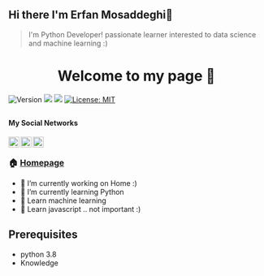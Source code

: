## Hi there I'm Erfan Mosaddeghi👋
> I'm Python Developer!
> passionate learner
> interested to data science and machine learning :)
<!--
**erfanmosaddeghi/erfanmosaddeghi** is a ✨ _special_ ✨ repository because its `README.md` (this file) appears on your GitHub profile.
-->
<h1 align="center">Welcome to my page 👋</h1>
<p>
  <img alt="Version" src="https://img.shields.io/badge/version-1.0.0-blue.svg?cacheSeconds=2592000" />
  <img src="https://img.shields.io/badge/python-%3E%3D3.8.0-blue.svg" />
  <img src="https://img.shields.io/badge/knowledge-%3E%3D∞-blue.svg" />
  <a href="https://github.com/erfanmosaddeghi/erfanmosaddeghi#readme" target="_blank"></a>
  <a href="#" target="_blank">
    <img alt="License: MIT" src="https://img.shields.io/github/license/erfanmosaddeghi/erfanmosaddeghi" />
  </a>
</p>

##

#### My Social Networks

<p>
  <a href="https://twitter.com/erfanmosaddeghi" target="blank">
    <img align="left" alt="Erfan Mosaddeghi | Twitter" width="21px" src="https://cdn.svgporn.com/logos/twitter.svg" />
  </a>
  <a href="http://instagram.com/efi.py" target="blank">
    <img align="left" alt="Erfan Mosaddeghi | Instagram" width="21px" src="https://image.flaticon.com/icons/svg/733/733558.svg" />
  </a>
    <a href="https://www.linkedin.com/in/erfan-mosaddeghi-56862918a/" target="blank">
    <img align="left" alt="Erfan Mosaddeghi | Instagram" width="21px" src="https://image.flaticon.com/icons/svg/733/733561.svg" />
  </a>
  <br />
</p>

### 🏠 [Homepage](https://github.com/erfanmosaddeghi/erfanmosaddeghi#readme)
- 🔭 I’m currently working on Home :)
- 🌱 I’m currently learning Python
- 🔭 Learn machine learning
- 🌱 Learn javascript .. not important :)



## Prerequisites

- python 3.8
- Knowledge

